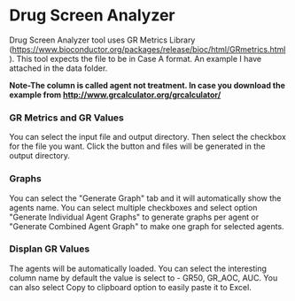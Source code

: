 # Drug Screen Analyzer

Drug Screen Analyzer tool uses GR Metrics Library (<https://www.bioconductor.org/packages/release/bioc/html/GRmetrics.html>). This tool expects the file to be in Case A format. An example I have attached in the data folder.

**Note-The column is called agent not treatment. In case you download the example from http://www.grcalculator.org/grcalculator/**

### GR Metrics and GR Values 

You can select the input file and output directory. Then select the checkbox for the file you want. Click the button and files will be generated in the output directory.

### Graphs

You can select the "Generate Graph" tab and it will automatically show the agents name. You can select multiple checkboxes and select option "Generate Individual Agent Graphs" to generate graphs per agent or "Generate Combined Agent Graph" to make one graph for selected agents.

### Displan GR Values

The agents will be automatically loaded. You can select the interesting column name by default the value is select to - GR50, GR_AOC, AUC. You can also select Copy to clipboard option to easily paste it to Excel.
